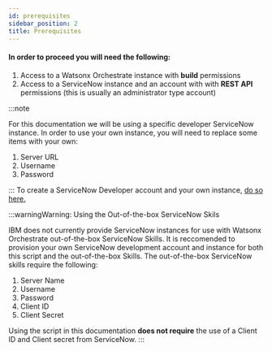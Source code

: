 ```yaml
---
id: prerequisites
sidebar_position: 2
title: Prerequisites
---
```

#### In order to proceed you will need the following:
<ol>
  <li>Access to a Watsonx Orchestrate instance with <strong>build</strong> permissions</li>
  <li>Access to a ServiceNow instance and an account with with <strong>REST API</strong> permissions (this is usually an administrator type account)</li>
</ol>

:::note

For this documentation we will be using a specific developer ServiceNow instance. In order to use your own instance, you will need to replace some items with your own:
<ol>
  <li>Server URL</li>
  <li>Username</li>
  <li>Password</li>
</ol>

:::
To create a ServiceNow Developer account and your own instance, [do so here.](https://developer.servicenow.com/dev.do)

:::warningWarning: Using the Out-of-the-box ServiceNow Skils

IBM does not currently provide ServiceNow instances for use with Watsonx Orchestrate out-of-the-box ServiceNow Skills. It is reccomended to provision your own ServiceNow development account and instance for both this script and the out-of-the-box Skills. The out-of-the-box ServiceNow skills require the following:
<ol>
  <li>Server Name</li>
  <li>Username</li>
  <li>Password</li>
  <li>Client ID</li>
  <li>Client Secret</li>
</ol>
Using the script in this documentation <strong>does not require</strong> the use of a Client ID and Client secret from ServiceNow.
:::
